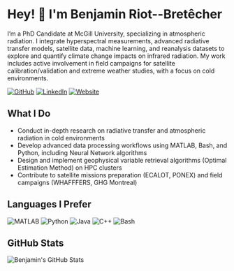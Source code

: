 # Hey! 👋 I'm Benjamin Riot--Bretêcher

I’m a PhD Candidate at McGill University, specializing in atmospheric radiation. I integrate hyperspectral measurements, advanced radiative transfer models, satellite data, machine learning, and reanalysis datasets to explore and quantify climate change impacts on infrared radiation. My work includes active involvement in field campaigns for satellite calibration/validation and extreme weather studies, with a focus on cold environments.

[![GitHub](https://img.shields.io/badge/GitHub-@binmenja-black)](https://github.com/binmenja)
[![LinkedIn](https://img.shields.io/badge/LinkedIn-@binmenja-blue)](https://www.linkedin.com/in/benjamin-rb)
[![Website](https://img.shields.io/badge/LinkedIn-@binmenja-red)](https://binmenja.github.io/)

## What I Do
- Conduct in-depth research on radiative transfer and atmospheric radiation in cold environments
- Develop advanced data processing workflows using MATLAB, Bash, and Python, including Neural Network algorithms
- Design and implement geophysical variable retrieval algorithms (Optimal Estimation Method) on HPC clusters
- Contribute to satellite missions preparation (ECALOT, PONEX) and field campaigns (WHAFFFERS, GHG Montreal)

## Languages I Prefer
![MATLAB](https://img.shields.io/badge/MATLAB-0076A8?style=for-the-badge&logo=mathworks&logoColor=white)
![Python](https://img.shields.io/badge/Python-3776AB?style=for-the-badge&logo=python&logoColor=white)
![Java](https://img.shields.io/badge/Java-007396?style=for-the-badge&logo=java&logoColor=white)
![C++](https://img.shields.io/badge/C++-00599C?style=for-the-badge&logo=cplusplus&logoColor=white)
![Bash](https://img.shields.io/badge/Bash-4EAA25?style=for-the-badge&logo=gnu-bash&logoColor=white)



## GitHub Stats
![Benjamin's GitHub Stats](https://github-readme-stats.vercel.app/api?username=binmenja&show_icons=true&theme=dark)

